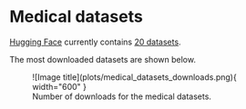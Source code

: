 # Medical datasets

[Hugging Face](https://huggingface.co/) currently contains [20 datasets](https://huggingface.co/datasets?search=medical).

The most downloaded datasets are shown below.

<figure markdown>
  ![Image title](plots/medical_datasets_downloads.png){ width="600" }
  <figcaption>Number of downloads for the medical datasets.</figcaption>
</figure>
